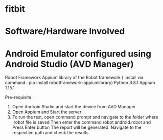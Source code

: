# fitbit
# Software/Hardware Involved
# Android Emulator configured using Android Studio (AVD Manager)
Robot Framework
Appium library of the Robot framework ( install via command : pip install robotframework-appiumlibrary)
Python 3.8.1
Appium 1.15.1

Pre-requisite :
1) Open Android Studio and start the device from AVD Manager
2) Open Appium and Start the server
3) To run the test, open command prompt and navigate to the folder where .robot file is saved
Then enter the command robot android.robot and Press Enter button
The report will be generated. Navigate to the respective path and check the results.
